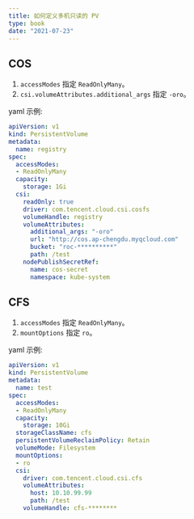 ```yaml
---
title: 如何定义多机只读的 PV
type: book
date: "2021-07-23"
---
```


## COS

1. `accessModes` 指定 `ReadOnlyMany`。
2. `csi.volumeAttributes.additional_args` 指定 `-oro`。

yaml 示例:

```yaml
apiVersion: v1
kind: PersistentVolume
metadata:
  name: registry
spec:
  accessModes:
  - ReadOnlyMany
  capacity:
    storage: 1Gi
  csi:
    readOnly: true
    driver: com.tencent.cloud.csi.cosfs
    volumeHandle: registry
    volumeAttributes:
      additional_args: "-oro"
      url: "http://cos.ap-chengdu.myqcloud.com"
      bucket: "roc-**********"
      path: /test
    nodePublishSecretRef:
      name: cos-secret
      namespace: kube-system
```

## CFS

1. `accessModes` 指定 `ReadOnlyMany`。
2. `mountOptions` 指定 `ro`。

yaml 示例:

```yaml
apiVersion: v1
kind: PersistentVolume
metadata:
  name: test
spec:
  accessModes:
  - ReadOnlyMany
  capacity:
    storage: 10Gi
  storageClassName: cfs
  persistentVolumeReclaimPolicy: Retain
  volumeMode: Filesystem
  mountOptions:
  - ro
  csi:
    driver: com.tencent.cloud.csi.cfs
    volumeAttributes:
      host: 10.10.99.99
      path: /test
    volumeHandle: cfs-********
```